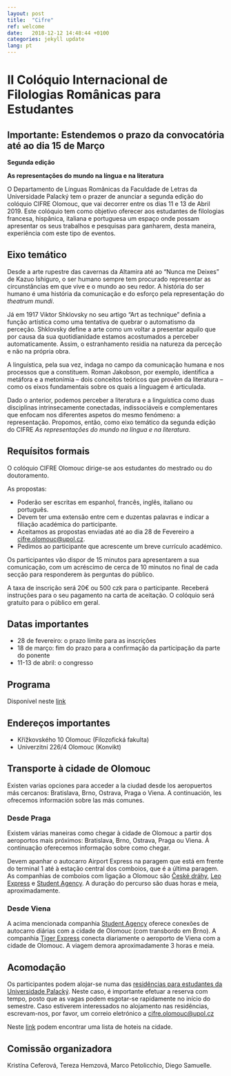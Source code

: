 ```yaml
---
layout: post
title:  "Cifre"
ref: welcome
date:   2018-12-12 14:48:44 +0100
categories: jekyll update
lang: pt
---
```


# II Colóquio Internacional de Filologias Românicas para Estudantes

## Importante: Estendemos o prazo da convocatória até ao dia 15 de Março

**Segunda edição**

**As representações do mundo na língua e na literatura**

O Departamento de Línguas Românicas da Faculdade de Letras da Universidade Palacký tem o prazer de anunciar a segunda edição do colóquio CIFRE Olomouc, que vai decorrer entre os dias 11 e 13 de Abril 2019. Este colóquio tem como objetivo oferecer aos estudantes de filologias francesa, hispânica, italiana e portuguesa um espaço onde possam apresentar os seus trabalhos e pesquisas para ganharem, desta maneira, experiência com este tipo de eventos.

## Eixo temático

Desde a arte rupestre das cavernas da Altamira até ao “Nunca me Deixes” de Kazuo Ishiguro, o ser humano sempre tem procurado representar as circunstâncias em que vive e o mundo ao seu redor. A história do ser humano é uma história da comunicação e do esforço pela representação do *theatrum mundi*.

Já em 1917 Viktor Shklovsky no seu artigo “Art as technique” definia a função artística como uma tentativa de quebrar o automatismo da perceção. Shklovsky define a arte como um voltar a presentar aquilo que por causa da sua quotidianidade estamos acostumados a perceber automaticamente. Assim, o estranhamento residia na natureza da perceção e não na própria obra.

A linguística, pela sua vez, indaga no campo da comunicação humana e nos processos que a constituem. Roman Jakobson, por exemplo, identifica a metáfora e a metonímia – dois conceitos teóricos que provêm da literatura – como os eixos fundamentais sobre os quais a linguagem é articulada.

Dado o anterior, podemos perceber a literatura e a linguística como duas disciplinas intrinsecamente conectadas, indissociáveis e complementares que enfocam nos diferentes aspetos do mesmo fenómeno: a representação. Propomos, então, como eixo temático da segunda edição do CIFRE *As representações do mundo na língua e na literatura*.

## Requísitos formais
O colóquio CIFRE Olomouc dirige-se aos estudantes do mestrado ou do doutoramento.

As propostas:

* Poderão ser escritas em espanhol, francês, inglês, italiano ou português.
* Devem ter uma extensão entre cem e duzentas palavras e indicar a filiação académica do participante.
* Aceitamos as propostas enviadas até ao dia 28 de Fevereiro a <cifre.olomouc@upol.cz>.
* Pedimos ao participante que acrescente um breve currículo académico.

Os participantes vão dispor de 15 minutos para apresentarem a sua comunicação, com um acréscimo de cerca de 10 minutos no final de cada secção para responderem às perguntas do público.

A taxa de inscrição será 20€ ou 500 czk para o participante. Receberá instruções para o seu pagamento na carta de aceitação. O colóquio será gratuito para o público em geral.

## Datas importantes

* 28 de fevereiro: o prazo límite para as inscrições
* 18 de março: fim do prazo para a confirmação da participação da parte do ponente
* 11-13 de abril: o congresso

## Programa

Disponível neste [link](assets/programa_cifre_2019.pdf)

## Endereços importantes

* Křížkovského 10 Olomouc (Filozofická fakulta)
* Univerzitní 226/4 Olomouc (Konvikt)

## Transporte à cidade de Olomouc

Existen varias opciones para acceder a la ciudad desde los aeropuertos más cercanos: Bratislava, Brno, Ostrava, Praga o Viena. A continuación, les ofrecemos información sobre las más comunes.

### Desde Praga

Existem várias maneiras como chegar à cidade de Olomouc a partir dos aeroportos mais próximos: Bratislava, Brno, Ostrava, Praga ou Viena. À continuação oferecemos informação sobre como chegar.

Devem apanhar o autocarro Airport Express na paragem que está em frente do terminal 1 até à estação central dos comboios, que é a última paragem. As companhias de comboios com ligação a Olomouc são [České dráhy](https://www.cd.cz/en/default.htm), [Leo Express](https://www.leoexpress.com/en) e [Student Agency](https://www.studentagency.eu/en/). A duração do percurso são duas horas e meia, aproximadamente.

### Desde Viena

A acima mencionada companhia [Student Agency](https://www.studentagency.eu/en/) oferece conexões de autocarro diárias com a cidade de Olomouc (com transbordo em Brno). A companhia [Tiger Express](https://www.firmy.cz/detail/12914885-tigerexpress-eu-ostrava-marianske-hory.html) conecta diariamente o aeroporto de Viena com a cidade de Olomouc. A viagem demora aproximadamente 3 horas e meia.

## Acomodação

Os participantes podem alojar-se numa das [residências para estudantes da Universidade Palacký](https://skm.upol.cz/en/accommodation/accommodation-booking/accommodation-booking-for-employees/). Neste caso, é importante efetuar a reserva com tempo, posto que as vagas podem esgotar-se rapidamente no início do semestre. Caso estiverem interessados no alojamento nas residências, escrevam-nos, por favor, um correio eletrónico a <cifre.olomouc@upol.cz>

Neste [link](https://www.hotely.cz/olomouc/?page=1) podem encontrar uma lista de hoteis na cidade.

## Comissão organizadora

Kristína Ceferová, Tereza Hemzová, Marco Petolicchio, Diego Samuelle.

